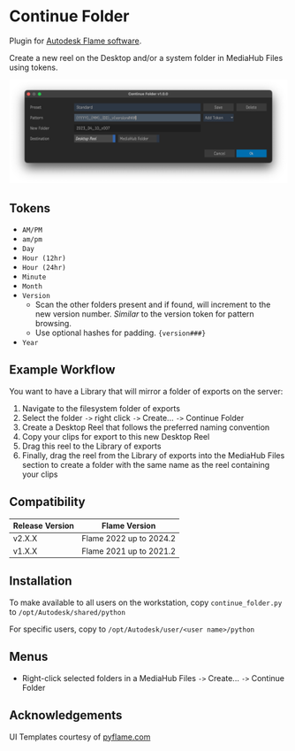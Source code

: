# Continue Folder

Plugin for [Autodesk Flame software](http://www.autodesk.com/products/flame).

Create a new reel on the Desktop and/or a system folder in MediaHub Files using tokens.

![screenshot](screenshot.png)

## Tokens
- `AM/PM`
- `am/pm`
- `Day`
- `Hour (12hr)`
- `Hour (24hr)`
- `Minute`
- `Month`
- `Version`
	- Scan the other folders present and if found, will increment to the new version number.  *Similar* to the version token for pattern browsing.
    - Use optional hashes for padding.  `{version###}`
- `Year`

## Example Workflow
You want to have a Library that will mirror a folder of exports on the server:
 1. Navigate to the filesystem folder of exports
 2. Select the folder `->` right click `->` Create... `->` Continue Folder
 3. Create a Desktop Reel that follows the preferred naming convention
 4. Copy your clips for export to this new Desktop Reel
 5. Drag this reel to the Library of exports
 6. Finally, drag the reel from the Library of exports into the MediaHub Files section to create a folder with the same name as the reel containing your clips

## Compatibility
|Release Version|Flame Version|
|---|---|
|v2.X.X|Flame 2022 up to 2024.2|
|v1.X.X|Flame 2021 up to 2021.2|

## Installation
To make available to all users on the workstation, copy `continue_folder.py` to `/opt/Autodesk/shared/python`

For specific users, copy to `/opt/Autodesk/user/<user name>/python`

## Menus
- Right-click selected folders in a MediaHub Files `->` Create... `->` Continue Folder

## Acknowledgements
UI Templates courtesy of [pyflame.com](http://www.pyflame.com)
